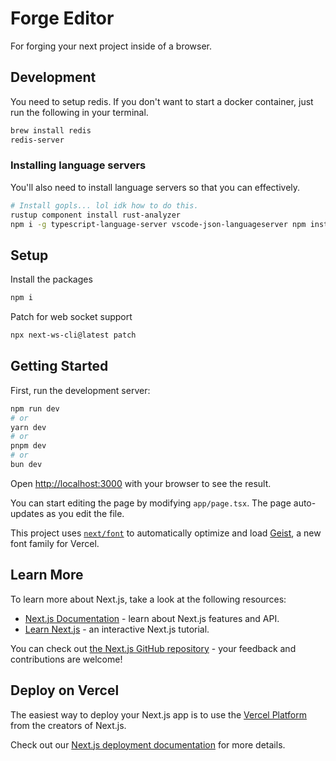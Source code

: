 # Forge Editor

For forging your next project inside of a browser.

## Development

You need to setup redis. If you don't want to start a docker container, just run
the following in your terminal.

```bash
brew install redis
redis-server
```

### Installing language servers

You'll also need to install language servers so that you can effectively.

```bash
# Install gopls... lol idk how to do this.
rustup component install rust-analyzer
npm i -g typescript-language-server vscode-json-languageserver npm install vscode-markdown-languageservice vscode-html-languageserver-bin vscode-css-languageservice typescript
```

## Setup

Install the packages

```bash
npm i
```

Patch for web socket support

```bash
npx next-ws-cli@latest patch
```

## Getting Started

First, run the development server:

```bash
npm run dev
# or
yarn dev
# or
pnpm dev
# or
bun dev
```

Open [http://localhost:3000](http://localhost:3000) with your browser to see the result.

You can start editing the page by modifying `app/page.tsx`. The page auto-updates as you edit the file.

This project uses [`next/font`](https://nextjs.org/docs/app/building-your-application/optimizing/fonts) to automatically optimize and load [Geist](https://vercel.com/font), a new font family for Vercel.

## Learn More

To learn more about Next.js, take a look at the following resources:

- [Next.js Documentation](https://nextjs.org/docs) - learn about Next.js features and API.
- [Learn Next.js](https://nextjs.org/learn) - an interactive Next.js tutorial.

You can check out [the Next.js GitHub repository](https://github.com/vercel/next.js) - your feedback and contributions are welcome!

## Deploy on Vercel

The easiest way to deploy your Next.js app is to use the [Vercel Platform](https://vercel.com/new?utm_medium=default-template&filter=next.js&utm_source=create-next-app&utm_campaign=create-next-app-readme) from the creators of Next.js.

Check out our [Next.js deployment documentation](https://nextjs.org/docs/app/building-your-application/deploying) for more details.
